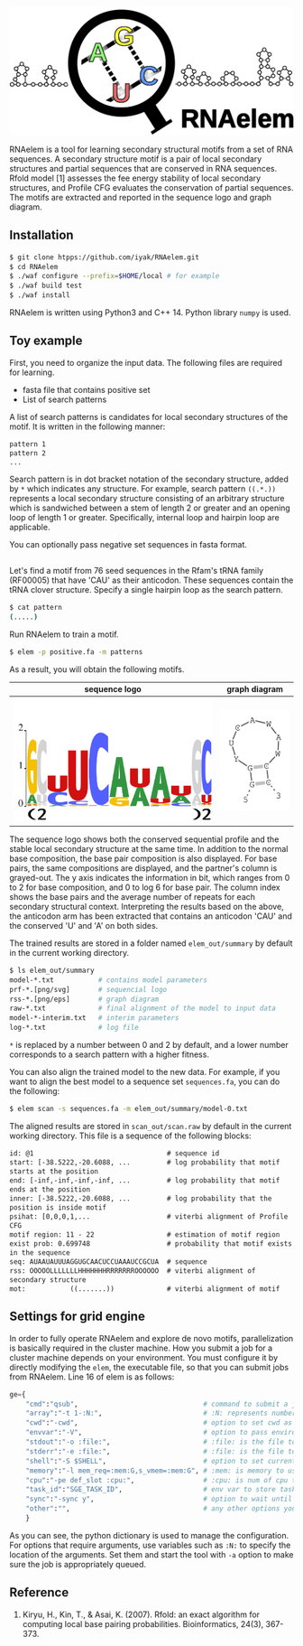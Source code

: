 ![RNAelem logo for Github](https://github.com/iyak/RNAelem/blob/master/material/github_logo.png)

RNAelem is a tool for learning secondary structural motifs from a set of RNA sequences.
A secondary structure motif is a pair of local secondary structures and partial sequences that are conserved in RNA sequences.
Rfold model [1] assesses the fee energy stability of local secondary structures, and Profile CFG evaluates the conservation of partial sequences.
The motifs are extracted and reported in the sequence logo and graph diagram.

## Installation

```bash
$ git clone htpps://github.com/iyak/RNAelem.git
$ cd RNAelem
$ ./waf configure --prefix=$HOME/local # for example
$ ./waf build test
$ ./waf install
```
RNAelem is written using Python3 and C++ 14.
Python library `numpy` is used.

## Toy example

First, you need to organize the input data.
The following files are required for learning.

- fasta file that contains positive set
- List of search patterns

A list of search patterns is candidates for local secondary structures of the motif.
It is written in the following manner:
```
pattern 1
pattern 2
...
```
Search pattern is in dot bracket notation of the secondary structure, added by `*` which indicates any structure.
For example, search pattern `((.*.))` represents a local secondary structure consisting of an arbitrary structure which is sandwiched between a stem of length 2 or greater and an opening loop of length 1 or greater.
Specifically, internal loop and hairpin loop are applicable.

You can optionally pass negative set sequences in fasta format.

##
Let's find a motif from 76 seed sequences in the Rfam's tRNA family (RF00005) that have 'CAU' as their anticodon.
These sequences contain the tRNA clover structure.
Specify a single hairpin loop as the search pattern.
```bash
$ cat pattern
(.....)
```
Run RNAelem to train a motif.
```bash
$ elem -p positive.fa -m patterns
```
As a result, you will obtain the following motifs.

|sequence logo|graph diagram|
----|---- 
|![tRNA profile](https://github.com/iyak/RNAelem/blob/master/material/prf-0.png)|![tRNA secondary structure](https://github.com/iyak/RNAelem/blob/master/material/rss-0.png)|

The sequence logo shows both the conserved sequential profile and the stable local secondary structure at the same time.
In addition to the normal base composition, the base pair composition is also displayed.
For base pairs, the same compositions are displayed, and the partner's column is grayed-out.
The y axis indicates the information in bit, which ranges from 0 to 2 for base composition, and 0 to log 6 for base pair.
The column index shows the base pairs and the average number of repeats for each secondary structural context.
Interpreting the results based on the above, the anticodon arm has been extracted that contains an anticodon 'CAU' and the conserved 'U' and 'A' on both sides.

The trained results are stored in a folder named `elem_out/summary` by default in the current working directory.
```bash
$ ls elem_out/summary
model-*.txt           # contains model parameters
prf-*.[png/svg]       # sequencial logo
rss-*.[png/eps]       # graph diagram
raw-*.txt             # final alignment of the model to input data
model-*-interim.txt   # interim parameters
log-*.txt             # log file
```
`*` is replaced by a number between 0 and 2 by default, and a lower number corresponds to a search pattern with a higher fitness.

You can also align the trained model to the new data.
For example, if you want to align the best model to a sequence set `sequences.fa`, you can do the following:
```bash
$ elem scan -s sequences.fa -m elem_out/summary/model-0.txt
```

The aligned results are stored in `scan_out/scan.raw` by default in the current working directory.
This file is a sequence of the following blocks:
```
id: @1                                 # sequence id
start: [-38.5222,-20.6088, ...         # log probability that motif starts at the position
end: [-inf,-inf,-inf,-inf, ...         # log probability that motif ends at the position
inner: [-38.5222,-20.6088, ...         # log probability that the position is inside motif 
psihat: [0,0,0,1,...                   # viterbi alignment of Profile CFG
motif region: 11 - 22                  # estimation of motif region
exist prob: 0.699748                   # probability that motif exists in the sequence
seq: AUAAUAUUUAGGUGCAACUCCUAAAUCCGCUA  # sequence
rss: OOOOOLLLLLLLHHHHHHHRRRRRRROOOOOO  # viterbi alignment of secondary structure
mot:           ((.......))             # viterbi alignment of motif
```

## Settings for grid engine

In order to fully operate RNAelem and explore de novo motifs, parallelization is basically required in the cluster machine.
How you submit a job for a cluster machine depends on your environment.
You must configure it by directly modifying the `elem`, the executable file, so that you can submit jobs from RNAelem.
Line 16 of elem is as follows:
```python
ge={
    "cmd":"qsub",                               # command to submit a job
    "array":"-t 1-:N:",                         # :N: represents number of array-jobs
    "cwd":"-cwd",                               # option to set cwd as working directory
    "envvar":"-V",                              # option to pass environment variables
    "stdout":"-o :file:",                       # :file: is the file to write stdout
    "stderr":"-e :file:",                       # :file: is the file to write stderr
    "shell":"-S $SHELL",                        # option to set current shell as interpreter
    "memory":"-l mem_req=:mem:G,s_vmem=:mem:G", # :mem: is memory to use
    "cpu":"-pe def_slot :cpu:",                 # :cpu: is num of cpu to use
    "task_id":"SGE_TASK_ID",                    # env var to store task ID
    "sync":"-sync y",                           # option to wait until job terminates
    "other":"",                                 # any other options you want to specify
    }
```
As you can see, the python dictionary is used to manage the configuration.
For options that require arguments, use variables such as `:N:` to specify the location of the arguments.
Set them and start the tool with `-a` option to make sure the job is appropriately queued.

## Reference
1. Kiryu, H., Kin, T., & Asai, K. (2007). Rfold: an exact algorithm for computing local base pairing probabilities. Bioinformatics, 24(3), 367-373.
